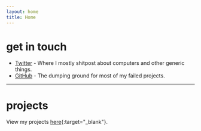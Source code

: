 ```yaml
---
layout: home
title: Home
---
```


# get in touch

* [Twitter](https://twitter.com/resir014) - Where I mostly shitpost about computers and other generic things.
* [GitHub](https://github.com/resir014) - The dumping ground for most of my failed projects.

---

# projects

View my projects [here](https://resir014.github.io/projects){:target="_blank"}.
